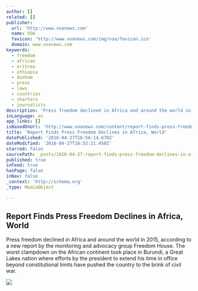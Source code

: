 ```yaml
---
author: []
related: []
publisher:
  url: 'http://www.voanews.com'
  name: VOA
  favicon: 'http://www.voanews.com/img/voa/favicon.ico'
  domain: www.voanews.com
keywords:
  - freedom
  - african
  - eritrea
  - ethiopia
  - dunham
  - press
  - laws
  - countries
  - charters
  - journalists
description: 'Press freedom declined in Africa and around the world in 2015, according to a new report by the monitoring and advocacy group Freedom House. The worst clampdown on the African continent took place in Burundi, a Great Lakes nation where efforts by the president to extend his time in office beyond constitutional limits have pushed the country to the brink of civil war.'
inLanguage: en
app_links: []
isBasedOnUrl: 'http://www.voanews.com/content/report-finds-press-freedom-declines-in-africa-world/3304494.html'
title: 'Report Finds Press Freedom Declines in Africa, World'
datePublished: '2016-04-27T16:56:14.670Z'
dateModified: '2016-04-27T16:52:21.450Z'
starred: false
sourcePath: _posts/2016-04-27-report-finds-press-freedom-declines-in-africa-world.md
published: true
inFeed: true
hasPage: false
inNav: false
_context: 'http://schema.org'
_type: MediaObject

---
```

<article style=""><h1>Report Finds Press Freedom Declines in Africa, World</h1><p>Press freedom declined in Africa and around the world in 2015, according to a new report by the monitoring and advocacy group Freedom House. The worst clampdown on the African continent took place in Burundi, a Great Lakes nation where efforts by the president to extend his time in office beyond constitutional limits have pushed the country to the brink of civil war.</p><img src="http://gdb.voanews.com/DCFB42D1-43FC-4C96-ADFB-FC02DB9A9507_mw1024_mh1024_s.jpg" /></article>